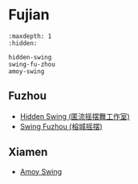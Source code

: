 # Fujian

```{toctree}
:maxdepth: 1
:hidden:

hidden-swing
swing-fu-zhou
amoy-swing
```

## Fuzhou
- [Hidden Swing (匿流摇摆舞工作室)](hidden-swing.md)
- [Swing Fuzhou (榕城摇摆)](swing-fu-zhou.md)

## Xiamen
- [Amoy Swing](amoy-swing.md)
